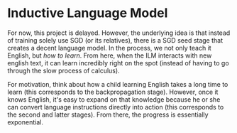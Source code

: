 # Inductive Language Model

For now, this project is delayed. However, the underlying idea is that instead of training solely use SGD (or its relatives), there is a SGD seed stage that creates a decent language model. In the process, we not only teach it English, but *how to learn*. From here, when the ILM interacts with new english text, it can learn incredibly right on the spot (instead of having to go through the slow process of calculus).

For motivation, think about how a child learning English takes a long time to learn (this corresponds to the backpropagation stage). However, once it knows English, it's easy to expand on that knowledge because he or she can convert language instructions directly into action (this corresponds to the second and latter stages). From there, the progress is essentially exponential.
